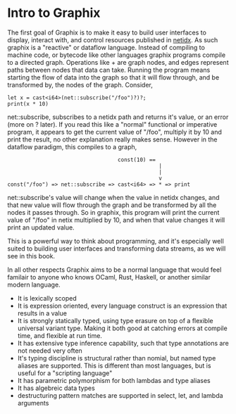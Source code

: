 # Intro to Graphix

The first goal of Graphix is to make it easy to build user interfaces to
display, interact with, and control resources published in
[netidx](https://netidx.github.io/netidx-book). As such graphix is a "reactive"
or dataflow language. Instead of compiling to machine code, or bytecode like
other languages graphix programs compile to a directed graph. Operations like +
are graph nodes, and edges represent paths between nodes that data can take.
Running the program means starting the flow of data into the graph so that it
will flow through, and be transformed by, the nodes of the graph. Consider,

```
let x = cast<i64>(net::subscribe("/foo")?)?;
print(x * 10)
```

net::subscribe, subscribes to a netidx path and returns it's value, or an error
(more on ? later). If you read this like a "normal" functional or imperative
program, it appears to get the current value of "/foo", multiply it by 10 and
print the result, no other explanation really makes sense. However in the dataflow paradigm, this compiles to a graph,

```
                                   const(10) ==
                                                |
                                                |
                                                v
const("/foo") => net::subscribe => cast<i64> => * => print
```

net::subscribe's value will change when the value in netidx changes, and that
new value will flow through the graph and be transformed by all the nodes it
passes through. So in graphix, this program will print the current value of
"/foo" in netix multiplied by 10, and when that value changes it will print an
updated value.

This is a powerful way to think about programming, and it's especially well
suited to building user interfaces and transforming data streams, as we will see
in this book.

In all other respects Graphix aims to be a normal language that would feel
familair to anyone who knows OCaml, Rust, Haskell, or another similar modern
language.

- It is lexically scoped
- It is expression oriented, every language construct is an expression that
  results in a value
- It is strongly statically typed, using type erasure on top of a flexible
  universal variant type. Making it both good at catching errors at compile
  time, and flexible at run time.
- It has extensive type inference capability, such that type annotations are
  not needed very often
- It's typing discipline is structural rather than nomial, but named type aliases
  are supported. This is different than most languages, but is useful for a
  "scripting language"
- It has parametric polymorphism for both lambdas and type aliases
- It has algebreic data types
- destructuring pattern matches are supported in select, let,
  and lambda arguments
